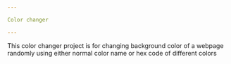 ```yaml
---

Color changer

---
```


This color changer project is for changing background color of a webpage randomly using either normal color name or hex code of different colors
